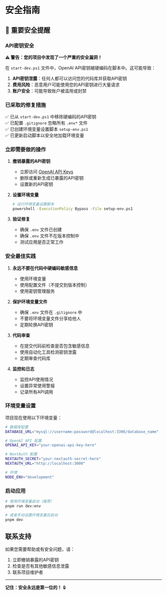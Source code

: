 # 安全指南

## 🚨 重要安全提醒

### API密钥安全

**⚠️ 警告：您的项目中发现了一个严重的安全漏洞！**

在 `start-dev.ps1` 文件中，OpenAI API密钥被硬编码在脚本中。这可能导致：

1. **API密钥泄露**：任何人都可以访问您的代码库并获取API密钥
2. **费用风险**：恶意用户可能使用您的API密钥进行大量请求
3. **账户安全**：可能导致账户被滥用或封禁

### 已采取的修复措施

✅ 已从 `start-dev.ps1` 中移除硬编码的API密钥  
✅ 已配置 `.gitignore` 忽略所有 `.env*` 文件  
✅ 已创建环境变量设置脚本 `setup-env.ps1`  
✅ 已更新启动脚本以安全地加载环境变量  

### 立即需要做的操作

1. **撤销暴露的API密钥**
   - 立即访问 [OpenAI API Keys](https://platform.openai.com/api-keys)
   - 删除或重新生成已暴露的API密钥
   - 设置新的API密钥

2. **设置环境变量**
   ```bash
   # 运行环境变量设置脚本
   powershell -ExecutionPolicy Bypass -File setup-env.ps1
   ```

3. **验证修复**
   - 确保 `.env` 文件已创建
   - 确保 `.env` 文件不在版本控制中
   - 测试应用是否正常工作

### 安全最佳实践

1. **永远不要在代码中硬编码敏感信息**
   - 使用环境变量
   - 使用配置文件（不提交到版本控制）
   - 使用密钥管理服务

2. **保护环境变量文件**
   - 确保 `.env` 文件在 `.gitignore` 中
   - 不要将环境变量文件分享给他人
   - 定期轮换API密钥

3. **代码审查**
   - 在提交代码前检查是否包含敏感信息
   - 使用自动化工具检测密钥泄露
   - 定期审查代码库

4. **监控和日志**
   - 监控API使用情况
   - 设置异常使用警报
   - 记录所有API调用

### 环境变量设置

项目现在使用以下环境变量：

```bash
# 数据库配置
DATABASE_URL="mysql://username:password@localhost:3306/database_name"

# OpenAI API 配置
OPENAI_API_KEY="your-openai-api-key-here"

# NextAuth 配置
NEXTAUTH_SECRET="your-nextauth-secret-here"
NEXTAUTH_URL="http://localhost:3000"

# 环境
NODE_ENV="development"
```

### 启动应用

```bash
# 使用环境变量启动（推荐）
pnpm run dev:env

# 或者手动设置环境变量后启动
pnpm dev
```

## 联系支持

如果您需要帮助或有安全问题，请：

1. 立即撤销暴露的API密钥
2. 检查是否有其他敏感信息泄露
3. 联系项目维护者

---

**记住：安全永远是第一位的！** 🔒
